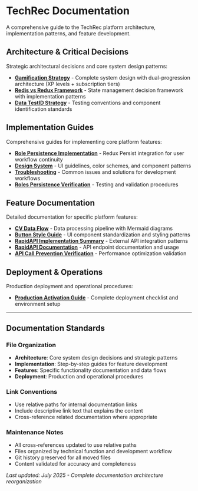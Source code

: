 # TechRec Documentation

A comprehensive guide to the TechRec platform architecture, implementation patterns, and feature development.

## Architecture & Critical Decisions

Strategic architectural decisions and core system design patterns:

- **[Gamification Strategy](architecture/gamification-strategy.md)** - Complete system design with dual-progression architecture (XP levels + subscription tiers)
- **[Redis vs Redux Framework](architecture/redis-vs-redux-framework.md)** - State management decision framework with implementation patterns
- **[Data TestID Strategy](architecture/data-testid-strategy.md)** - Testing conventions and component identification standards

## Implementation Guides

Comprehensive guides for implementing core platform features:

- **[Role Persistence Implementation](implementation/role-persistence-implementation.md)** - Redux Persist integration for user workflow continuity
- **[Design System](implementation/design-system.md)** - UI guidelines, color schemes, and component patterns
- **[Troubleshooting](implementation/troubleshooting.md)** - Common issues and solutions for development workflows
- **[Roles Persistence Verification](implementation/roles-persistence-verification.md)** - Testing and validation procedures

## Feature Documentation

Detailed documentation for specific platform features:

- **[CV Data Flow](features/cv-data-flow.md)** - Data processing pipeline with Mermaid diagrams
- **[Button Style Guide](features/button-style-guide.md)** - UI component standardization and styling patterns
- **[RapidAPI Implementation Summary](features/rapidapi-implementation-summary.md)** - External API integration patterns
- **[RapidAPI Documentation](features/rapidapi-documentation.md)** - API endpoint documentation and usage
- **[API Call Prevention Verification](features/api-call-prevention-verification.md)** - Performance optimization validation

## Deployment & Operations

Production deployment and operational procedures:

- **[Production Activation Guide](deployment/production-activation-guide.md)** - Complete deployment checklist and environment setup

---

## Documentation Standards

### File Organization
- **Architecture**: Core system design decisions and strategic patterns
- **Implementation**: Step-by-step guides for feature development
- **Features**: Specific functionality documentation and data flows
- **Deployment**: Production and operational procedures

### Link Conventions
- Use relative paths for internal documentation links
- Include descriptive link text that explains the content
- Cross-reference related documentation where appropriate

### Maintenance Notes
- All cross-references updated to use relative paths
- Files organized by technical function and development workflow
- Git history preserved for all moved files
- Content validated for accuracy and completeness

*Last updated: July 2025 - Complete documentation architecture reorganization*